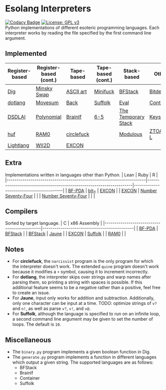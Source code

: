 # Esolang Interpreters
[![Codacy Badge](https://app.codacy.com/project/badge/Grade/7b8ca283cc2e4a8a9e88f0c9eb29f2a3)](https://www.codacy.com/manual/bangyen99/esolangs?utm_source=github.com&amp;utm_medium=referral&amp;utm_content=bangyen/esolangs&amp;utm_campaign=Badge_Grade)
[![License: GPL v3](https://img.shields.io/badge/License-GPLv3-blue.svg)](https://www.gnu.org/licenses/gpl-3.0) \
Python implementations of different esoteric programming languages. Each interpreter works by reading the file specified by the first command line argument.

## Implemented
| Register-based                                   | Register-based (cont.)                               | Tape-based                                         | Tape-based (cont.)                             | Stack-based                                                          | Other                                            |
|--------------------------------------------------|------------------------------------------------------|----------------------------------------------------|------------------------------------------------|----------------------------------------------------------------------|--------------------------------------------------|
| [Dig](https://esolangs.org/wiki/Dig)             | [Minsky Swap](https://esolangs.org/wiki/Minsky_Swap) | [ASCII art](https://esolangs.org/wiki/ASCII_art)   | [Minifuck](https://esolangs.org/wiki/Minifuck) | [BFStack](https://esolangs.org/wiki/BFStack)                         | [Bitdeque](https://esolangs.org/wiki/Bitdeque)   |
| [dotlang](https://esolangs.org/wiki/Dotlang)     | [Movesum](https://esolangs.org/wiki/Movesum)         | [Back](https://esolangs.org/wiki/Back)             | [Suffolk](https://esolangs.org/wiki/Suffolk)   | [Eval](https://esolangs.org/wiki/Eval)                               | [Container](https://esolangs.org/wiki/Container) |
| [DSDLAI](https://esolangs.org/wiki/DSDLAI)       | [Polynomial](https://esolangs.org/wiki/Polynomial)   | [BrainIf](https://esolangs.org/wiki/BrainIf)       | [6-5](https://esolangs.org/wiki/6-5)           | [The Temporary Stack](https://esolangs.org/wiki/The_Temporary_Stack) | [Keys](https://esolangs.org/wiki/Keys)           |
| [huf](https://esolangs.org/wiki/Huf)             | [RAM0](https://esolangs.org/wiki/RAM0)               | [circlefuck](https://esolangs.org/wiki/Circlefuck) |                                                | [Modulous](https://esolangs.org/wiki/Modulous)                       | [ZTOALC L](https://esolangs.org/wiki/ZTOALC_L)   |
| [Lightlang](https://esolangs.org/wiki/Lightlang) | [WII2D](https://esolangs.org/wiki/WII2D)             | [EXCON](https://esolangs.org/wiki/EXCON)           |                                                |                                                                      |                                                  |

## Extra
Implementations written in languages other than Python.
| Lean                                                                 | Ruby                                                                 | R                                        |
|----------------------------------------------------------------------|----------------------------------------------------------------------|------------------------------------------|
| [BF-PDA](https://esolangs.org/wiki/BF-PDA)                           | [bit~](https://esolangs.org/wiki/Bit~)                               | [EXCON](https://esolangs.org/wiki/EXCON) |
| [EXCON](https://esolangs.org/wiki/EXCON)                             | [Number Seventy-Four](https://esolangs.org/wiki/Number_Seventy-Four) |                                          |
| [Number Seventy-Four](https://esolangs.org/wiki/Number_Seventy-Four) |                                                                      |                                          |

## Compilers
Sorted by target language.
| C                                            | x86 Assembly                                 |
|----------------------------------------------|----------------------------------------------|
| [BF-PDA](https://esolangs.org/wiki/BF-PDA)   | [BFStack](https://esolangs.org/wiki/BFStack) |
| [BFStack](https://esolangs.org/wiki/BFStack) | [Jaune](https://esolangs.org/wiki/Jaune)     |
| [EXCON](https://esolangs.org/wiki/EXCON)     | [Suffolk](https://esolangs.org/wiki/Suffolk) |
| [RAM0](https://esolangs.org/wiki/RAM0)       |                                              |

## Notes
-   For **circlefuck**, the `narcissist` program is the only program for which the interpreter doesn't work. The extended `quine` program doesn't work because it modifies a `+` symbol, causing it to increment incorrectly.
-   For **dotlang**, the interpreter skips over strings and warp names after parsing them, so printing a string with spaces is possible. If this additional feature seems to be a negative rather than a positive, feel free to create an issue.
-   For **Jaune**, input only works for addition and subtraction. Additionally, only one character can be input at a time. TODO: optimize strings of `v?` and `n!`, as well as parse `v?`, `v!`, and `v@`.
-   For **Suffolk**, although the language is specified to run on an infinite loop, a second command line argument may be given to set the number of loops. The default is `10`.

## Miscellaneous
-   The `binary.py` program implements a given boolean function in Dig.
-   The `generate.py` program implements a function in different languages which output a given string. The supported languages are as follows:
    -   BFStack
    -   BrainIf
    -   Container
    -   Suffolk
